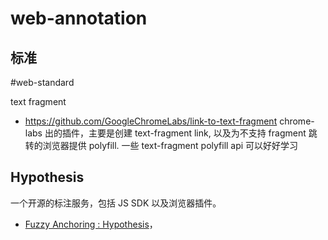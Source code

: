 web-annotation
===

## 标准
#web-standard


text fragment

- https://github.com/GoogleChromeLabs/link-to-text-fragment  chrome-labs 出的插件，主要是创建 text-fragment link, 以及为不支持 fragment 跳转的浏览器提供 polyfill. 一些 text-fragment polyfill api 可以好好学习

## Hypothesis

一个开源的标注服务，包括 JS SDK 以及浏览器插件。

- [Fuzzy Anchoring : Hypothesis](https://web.hypothes.is/blog/fuzzy-anchoring/)，